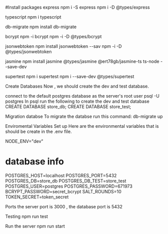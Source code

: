 #Install packages
express
npm i -S express npm i -D @types/express

typescript
npm i typescript

db-migrate
npm install db-migrate

bcrypt
npm -i bcrypt npm -i -D @types/bcrypt

jsonwebtoken
npm install jsonwebtoken --sav npm -i -D @types/jsonwebtoken

jasmine
npm install jasmine @types/jasmine @ert78gb/jasmine-ts ts-node --save-dev

supertest
npm i supertest npm i --save-dev @types/supertest

Create Databases
Now , we should create the dev and test database.

connect to the default postgres database as the server's root user psql -U postgres
In psql run the following to create the dev and test database
CREATE DATABASE store_db;
CREATE DATABASE store_test;

Migration databse
To migrate the databse run this command:
db-migrate up

Enviromental Variables Set up
Here are the environmental variables that is should be create in the .env file.

NODE_ENV="dev"

# database info

POSTGRES_HOST=localhost
POSTGRES_PORT=5432
POSTGRES_DB=store_db
POSTGRES_DB_TEST=store_test
POSTGRES_USER=postgres
POSTGRES_PASSWORD=671973
BCRYPT_PASSWORD=secret_bcrypt
SALT_ROUNDS=10
TOKEN_SECRET=token_secret

Ports
the server port is 3000 , the database port is 5432

Testing
npm run test

Run the server
npm run start
